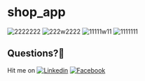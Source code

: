 # shop_app


![2222222](https://user-images.githubusercontent.com/7110339/58487367-21820480-8170-11e9-8558-25e545ba598c.png)
![222w2222](https://user-images.githubusercontent.com/7110339/58487374-234bc800-8170-11e9-93ee-6adaf58961a3.png)
![11111w11](https://user-images.githubusercontent.com/7110339/58487369-221a9b00-8170-11e9-9688-3903de0dc747.png)
![1111111](https://user-images.githubusercontent.com/7110339/58487358-1cbd5080-8170-11e9-97df-8b9a1a18e669.png)


## Questions?🤔
Hit me on [![Linkedin](https://img.shields.io/badge/Linkedin-Emre%20Karataş-blue.svg)](https://www.linkedin.com/in/emre-karata%C5%9F-062b26a9/)  [![Facebook](https://img.shields.io/badge/Facebook-Emre%20Karataş-blue.svg)](https://www.facebook.com/emre.karatas.311)
